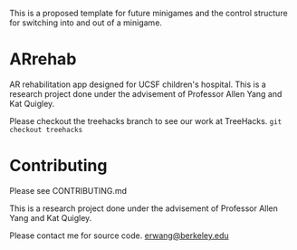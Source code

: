 This is a proposed template for future minigames and the control structure for switching into and out of a minigame.

# ARrehab
AR rehabilitation app designed for UCSF children's hospital.
This is a research project done under the advisement of Professor Allen Yang and Kat Quigley.

Please checkout the treehacks branch to see our work at TreeHacks.
`git checkout treehacks`

# Contributing
Please see CONTRIBUTING.md

This is a research project done under the advisement of Professor Allen Yang and Kat Quigley.

Please contact me for source code. erwang@berkeley.edu
